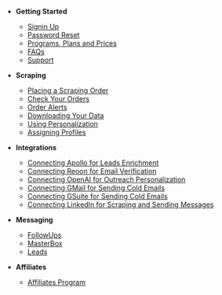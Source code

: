- **Getting Started**
  - [Signin Up](getting-started/signin-up.md)
  - [Password Reset](getting-started/reset-password.md)
  - [Programs, Plans and Prices](getting-started/programs-plans-prices.md)
  - [FAQs](getting-started/faqs.md)
  - [Support](getting-started/support.md)
  
- **Scraping**
  - [Placing a Scraping Order](scraping/placing-a-scraping-order.md)
  - [Check Your Orders](scraping/check-your-orders.md)
  - [Order Alerts](scraping/order-alerts.md)
  - [Downloading Your Data](scraping/downloading-your-data.md)
  - [Using Personalization](scraping/using-personalization.md)
  - [Assigning Profiles](scraping/assigning-profiles.md)

- **Integrations**
  - [Connecting Apollo for Leads Enrichment](integrations/apollo.md)
  - [Connecting Reoon for Email Verification](integrations/reoon.md)
  - [Connecting OpenAI for Outreach Personalization](integrations/openai.md)
  - [Connecting GMail for Sending Cold Emails](integrations/gmail.md)
  - [Connecting GSuite for Sending Cold Emails](integrations/gsuite.md)
  - [Connecting LinkedIn for Scraping and Sending Messages](integrations/linkedin.md)

- **Messaging**
  - [FollowUps](messaging/followups.md)
  - [MasterBox](messaging/masterbox.md)
  - [Leads](messaging/leads.md)

- **Affiliates**
  - [Affiliates Program](affiliates/affiliates-program.md)
